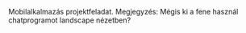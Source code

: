 Mobilalkalmazás projektfeladat.
Megjegyzés: Mégis ki a fene használ chatprogramot landscape nézetben?
